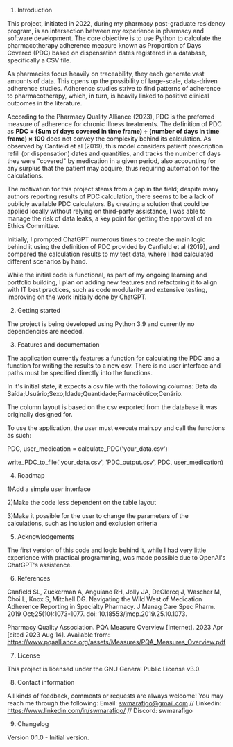1. Introduction

 
This project, initiated in 2022, during my pharmacy post-graduate residency program, is an intersection between my experience in pharmacy and software development. The core objective is to use Python to calculate the pharmacotherapy adherence measure known as Proportion of Days Covered (PDC) based on dispensation dates registered in a database, specifically a CSV file.

As pharmacies focus heavily on traceability, they each generate vast amounts of data. This opens up the possibility of large-scale, data-driven adherence studies. Adherence studies strive to find patterns of adherence to pharmacotherapy, which, in turn, is heavily linked to positive clinical outcomes in the literature.

According to the Pharmacy Quality Alliance (2023), PDC is the preferred measure of adherence for chronic illness treatments. The definition of PDC as **PDC = (Sum of days covered in time frame) ÷ (number of days in time frame) × 100** does not convey the complexity behind its calculation. As observed by Canfield et al (2019), this model considers patient prescription refill (or dispensation) dates and quantities, and tracks the number of days they were "covered" by medication in a given period, also accounting for any surplus that the patient may acquire, thus requiring automation for the calculations.

The motivation for this project stems from a gap in the field; despite many authors reporting results of PDC calculation, there seems to be a lack of publicly available PDC calculators. By creating a solution that could be applied locally without relying on third-party assistance, I was able to manage the risk of data leaks, a key point for getting the approval of an Ethics Committee.

Initially, I prompted ChatGPT numerous times to create the main logic behind it using the definition of PDC provided by Canfield et al (2019), and compared the calculation results to my test data, where I had calculated different scenarios by hand.

While the initial code is functional, as part of my ongoing learning and portfolio building, I plan on adding new features and refactoring it to align with IT best practices, such as code modularity and extensive testing, improving on the work initially done by ChatGPT.


2. Getting started

   
The project is being developed using Python 3.9 and currently no dependencies are needed.


3. Features and documentation

   
The application currently features a function for calculating the PDC and a function for writing the results to a new csv. There is no user interface and paths must be specified directly into the functions. 

In it's initial state, it expects a csv file with the following columns: Data da Saída;Usuário;Sexo;Idade;Quantidade;Farmacêutico;Cenário.

The column layout is based on the csv exported from the database it was originally designed for. 

To use the application, the user must execute main.py and call the functions as such:

PDC, user_medication = calculate_PDC('your_data.csv')

write_PDC_to_file('your_data.csv', 'PDC_output.csv', PDC, user_medication)


4. Roadmap

1)Add a simple user interface

2)Make the code less dependent on the table layout

3)Make it possible for the user to change the parameters of the calculations, such as inclusion and exclusion criteria


5. Acknowlodgements


The first version of this code and logic behind it, while I had very little experience with practical programming, was made possible due to OpenAI's ChatGPT's assistence.


6. References

  Canfield SL, Zuckerman A, Anguiano RH, Jolly JA, DeClercq J, Wascher M, Choi L, Knox S, Mitchell DG. Navigating the Wild West of Medication Adherence Reporting in Specialty Pharmacy. J Manag Care Spec Pharm. 2019 Oct;25(10):1073-1077. doi: 10.18553/jmcp.2019.25.10.1073.
  
  Pharmacy Quality Association. PQA Measure Overview [Internet]. 2023 Apr [cited 2023 Aug 14]. Available from: https://www.pqaalliance.org/assets/Measures/PQA_Measures_Overview.pdf


7. License

   
This project is licensed under the GNU General Public License v3.0.


8. Contact information

    
All kinds of feedback, comments or requests are always welcome!
You may reach me through the following:
Email: swmarafigo@gmail.com // Linkedin: https://www.linkedin.com/in/swmarafigo/ // Discord: swmarafigo


9. Changelog

    
Version 0.1.0 - Initial version.


   
